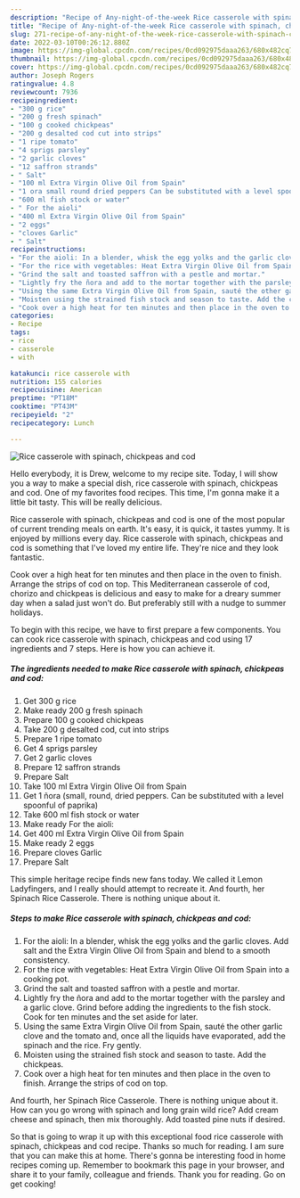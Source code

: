 ```yaml
---
description: "Recipe of Any-night-of-the-week Rice casserole with spinach, chickpeas and cod"
title: "Recipe of Any-night-of-the-week Rice casserole with spinach, chickpeas and cod"
slug: 271-recipe-of-any-night-of-the-week-rice-casserole-with-spinach-chickpeas-and-cod
date: 2022-03-10T00:26:12.880Z
image: https://img-global.cpcdn.com/recipes/0cd092975daaa263/680x482cq70/rice-casserole-with-spinach-chickpeas-and-cod-recipe-main-photo.jpg
thumbnail: https://img-global.cpcdn.com/recipes/0cd092975daaa263/680x482cq70/rice-casserole-with-spinach-chickpeas-and-cod-recipe-main-photo.jpg
cover: https://img-global.cpcdn.com/recipes/0cd092975daaa263/680x482cq70/rice-casserole-with-spinach-chickpeas-and-cod-recipe-main-photo.jpg
author: Joseph Rogers
ratingvalue: 4.8
reviewcount: 7936
recipeingredient:
- "300 g rice"
- "200 g fresh spinach"
- "100 g cooked chickpeas"
- "200 g desalted cod cut into strips"
- "1 ripe tomato"
- "4 sprigs parsley"
- "2 garlic cloves"
- "12 saffron strands"
- " Salt"
- "100 ml Extra Virgin Olive Oil from Spain"
- "1 ora small round dried peppers Can be substituted with a level spoonful of paprika"
- "600 ml fish stock or water"
- " For the aioli"
- "400 ml Extra Virgin Olive Oil from Spain"
- "2 eggs"
- "cloves Garlic"
- " Salt"
recipeinstructions:
- "For the aioli: In a blender, whisk the egg yolks and the garlic cloves. Add salt and the Extra Virgin Olive Oil from Spain and blend to a smooth consistency."
- "For the rice with vegetables: Heat Extra Virgin Olive Oil from Spain into a cooking pot."
- "Grind the salt and toasted saffron with a pestle and mortar."
- "Lightly fry the ñora and add to the mortar together with the parsley and a garlic clove. Grind before adding the ingredients to the fish stock. Cook for ten minutes and the set aside for later."
- "Using the same Extra Virgin Olive Oil from Spain, sauté the other garlic clove and the tomato and, once all the liquids have evaporated, add the spinach and the rice. Fry gently."
- "Moisten using the strained fish stock and season to taste. Add the chickpeas."
- "Cook over a high heat for ten minutes and then place in the oven to finish. Arrange the strips of cod on top."
categories:
- Recipe
tags:
- rice
- casserole
- with

katakunci: rice casserole with 
nutrition: 155 calories
recipecuisine: American
preptime: "PT18M"
cooktime: "PT43M"
recipeyield: "2"
recipecategory: Lunch

---
```



![Rice casserole with spinach, chickpeas and cod](https://img-global.cpcdn.com/recipes/0cd092975daaa263/680x482cq70/rice-casserole-with-spinach-chickpeas-and-cod-recipe-main-photo.jpg)

Hello everybody, it is Drew, welcome to my recipe site. Today, I will show you a way to make a special dish, rice casserole with spinach, chickpeas and cod. One of my favorites food recipes. This time, I'm gonna make it a little bit tasty. This will be really delicious.

Rice casserole with spinach, chickpeas and cod is one of the most popular of current trending meals on earth. It's easy, it is quick, it tastes yummy. It is enjoyed by millions every day. Rice casserole with spinach, chickpeas and cod is something that I've loved my entire life. They're nice and they look fantastic.

Cook over a high heat for ten minutes and then place in the oven to finish. Arrange the strips of cod on top. This Mediterranean casserole of cod, chorizo and chickpeas is delicious and easy to make for a dreary summer day when a salad just won&#39;t do. But preferably still with a nudge to summer holidays.


To begin with this recipe, we have to first prepare a few components. You can cook rice casserole with spinach, chickpeas and cod using 17 ingredients and 7 steps. Here is how you can achieve it.

<!--inarticleads1-->

##### The ingredients needed to make Rice casserole with spinach, chickpeas and cod:

1. Get 300 g rice
1. Make ready 200 g fresh spinach
1. Prepare 100 g cooked chickpeas
1. Take 200 g desalted cod, cut into strips
1. Prepare 1 ripe tomato
1. Get 4 sprigs parsley
1. Get 2 garlic cloves
1. Prepare 12 saffron strands
1. Prepare  Salt
1. Take 100 ml Extra Virgin Olive Oil from Spain
1. Get 1 ñora (small, round, dried peppers. Can be substituted with a level spoonful of paprika)
1. Take 600 ml fish stock or water
1. Make ready  For the aioli:
1. Get 400 ml Extra Virgin Olive Oil from Spain
1. Make ready 2 eggs
1. Prepare cloves Garlic
1. Prepare  Salt


This simple heritage recipe finds new fans today. We called it Lemon Ladyfingers, and I really should attempt to recreate it. And fourth, her Spinach Rice Casserole. There is nothing unique about it. 

<!--inarticleads2-->

##### Steps to make Rice casserole with spinach, chickpeas and cod:

1. For the aioli: In a blender, whisk the egg yolks and the garlic cloves. Add salt and the Extra Virgin Olive Oil from Spain and blend to a smooth consistency.
1. For the rice with vegetables: Heat Extra Virgin Olive Oil from Spain into a cooking pot.
1. Grind the salt and toasted saffron with a pestle and mortar.
1. Lightly fry the ñora and add to the mortar together with the parsley and a garlic clove. Grind before adding the ingredients to the fish stock. Cook for ten minutes and the set aside for later.
1. Using the same Extra Virgin Olive Oil from Spain, sauté the other garlic clove and the tomato and, once all the liquids have evaporated, add the spinach and the rice. Fry gently.
1. Moisten using the strained fish stock and season to taste. Add the chickpeas.
1. Cook over a high heat for ten minutes and then place in the oven to finish. Arrange the strips of cod on top.


And fourth, her Spinach Rice Casserole. There is nothing unique about it. How can you go wrong with spinach and long grain wild rice? Add cream cheese and spinach, then mix thoroughly. Add toasted pine nuts if desired. 

So that is going to wrap it up with this exceptional food rice casserole with spinach, chickpeas and cod recipe. Thanks so much for reading. I am sure that you can make this at home. There's gonna be interesting food in home recipes coming up. Remember to bookmark this page in your browser, and share it to your family, colleague and friends. Thank you for reading. Go on get cooking!
